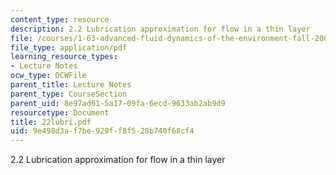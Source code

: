 ```yaml
---
content_type: resource
description: 2.2 Lubrication approximation for flow in a thin layer
file: /courses/1-63-advanced-fluid-dynamics-of-the-environment-fall-2002/9e498d3af7be929ff8f528b740f68cf4_22lubri.pdf
file_type: application/pdf
learning_resource_types:
- Lecture Notes
ocw_type: OCWFile
parent_title: Lecture Notes
parent_type: CourseSection
parent_uid: 8e97ad61-5a17-09fa-6ecd-9633ab2ab9d9
resourcetype: Document
title: 22lubri.pdf
uid: 9e498d3a-f7be-929f-f8f5-28b740f68cf4
---
```

2.2 Lubrication approximation for flow in a thin layer

